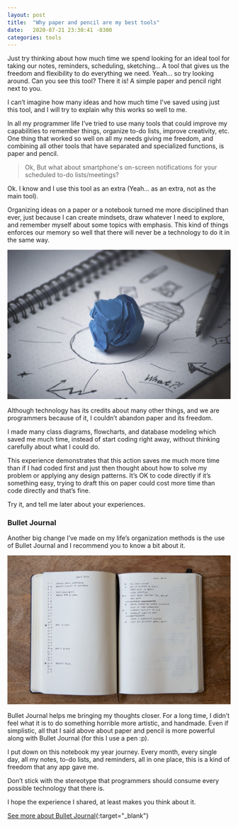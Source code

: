 ```yaml
---
layout: post
title:  "Why paper and pencil are my best tools"
date:   2020-07-21 23:30:41 -0300
categories: tools
---
```

Just try thinking about how much time we spend looking for an ideal tool for taking our notes, reminders, scheduling, sketching… A tool that gives us the freedom and flexibility to do everything we need. Yeah... so try looking around. Can you see this tool? There it is! A simple paper and pencil right next to you.

I can’t imagine how many ideas and how much time I've saved using just this tool, and I will try to explain why this works so well to me.

In all my programmer life I’ve tried to use many tools that could improve my capabilities to remember things, organize to-do lists, improve creativity, etc. One thing that worked so well on all my needs giving me freedom, and combining all other tools that have separated and specialized functions, is paper and pencil.

> Ok, But what about smartphone's on-screen notifications for your scheduled to-do lists/meetings?

Ok. I know and I use this tool as an extra (Yeah... as an extra, not as the main tool).

Organizing ideas on a paper or a notebook turned me more disciplined than ever, just because I can create mindsets, draw whatever I need to explore, and remember myself about some topics with emphasis. This kind of things enforces our memory so well that there will never be a technology to do it in the same way.

![image](/assets/images/creativity-paper-1280.jpg)

Although technology has its credits about many other things, and we are programmers because of it, I couldn’t abandon paper and its freedom.

I made many class diagrams, flowcharts, and database modeling which saved me much time, instead of start coding right away, without thinking carefully about what I could do.

This experience demonstrates that this action saves me much more time than if I had coded first and just then thought about how to solve my problem or applying any design patterns. It’s OK to code directly if it’s something easy, trying to draft this on paper could cost more time than code directly and that’s fine.

Try it, and tell me later about your experiences.

### Bullet Journal

Another big change I’ve made on my life’s organization methods is the use of Bullet Journal and I recommend you to know a bit about it.

![image](/assets/images/bulletjournal.png)

Bullet Journal helps me bringing my thoughts closer. For a long time, I didn’t feel what it is to do something horrible more artistic, and handmade. Even if simplistic, all that I said above about paper and pencil is more powerful along with Bullet Journal (for this I use a pen :p).

I put down on this notebook my year journey. Every month, every single day, all my notes, to-do lists, and reminders, all in one place, this is a kind of freedom that any app gave me.

Don’t stick with the stereotype that programmers should consume every possible technology that there is.

I hope the experience I shared, at least makes you think about it.

[See more about Bullet Journal][bullet-journal]{:target="_blank"}

[bullet-journal]: https://bulletjournal.com/pages/learn
